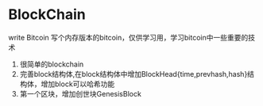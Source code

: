 # BlockChain
 write Bitcoin
 写个内存版本的bitcoin，仅供学习用，学习bitcoin中一些重要的技术

1. 很简单的blockchain
2. 完善block结构体,在block结构体中增加BlockHead{time,prevhash,hash}结构体，增加block可以哈希功能
3. 第一个区块，增加创世块GenesisBlock